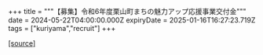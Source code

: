+++
title = """【募集】令和6年度栗山町まちの魅力アップ応援事業交付金"""
date = 2024-05-22T04:00:00.000Z
expiryDate = 2025-01-16T16:27:23.719Z
tags = ["kuriyama","recruit"]
+++


[[source]](https://www.town.kuriyama.hokkaido.jp/soshiki/31/633.html)
